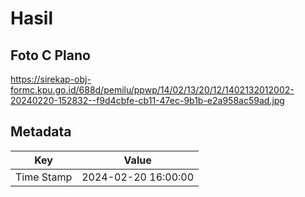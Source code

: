 # Hasil

## Foto C Plano

https://sirekap-obj-formc.kpu.go.id/688d/pemilu/ppwp/14/02/13/20/12/1402132012002-20240220-152832--f9d4cbfe-cb11-47ec-9b1b-e2a958ac59ad.jpg


## Metadata

| Key        | Value               |
| ---------- | ------------------- |
| Time Stamp | 2024-02-20 16:00:00 |



